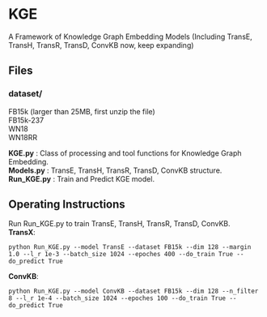 # KGE
A Framework of Knowledge Graph Embedding Models (Including TransE, TransH, TransR, TransD, ConvKB now, keep expanding)

## Files
### dataset/
FB15k (larger than 25MB, first unzip the file)  
FB15k-237  
WN18  
WN18RR  

**KGE.py** : Class of processing and tool functions for Knowledge Graph Embedding.  
**Models.py** : TransE, TransH, TransR, TransD, ConvKB structure.  
**Run_KGE.py** : Train and Predict KGE model.  

## Operating Instructions
Run Run_KGE.py to train TransE, TransH, TransR, TransD, ConvKB.  
**TransX**:   
```
python Run_KGE.py --model TransE --dataset FB15k --dim 128 --margin 1.0 --l_r 1e-3 --batch_size 1024 --epoches 400 --do_train True --do_predict True
```
**ConvKB**:  
```
python Run_KGE.py --model ConvKB --dataset FB15k --dim 128 --n_filter 8 --l_r 1e-4 --batch_size 1024 --epoches 100 --do_train True --do_predict True
